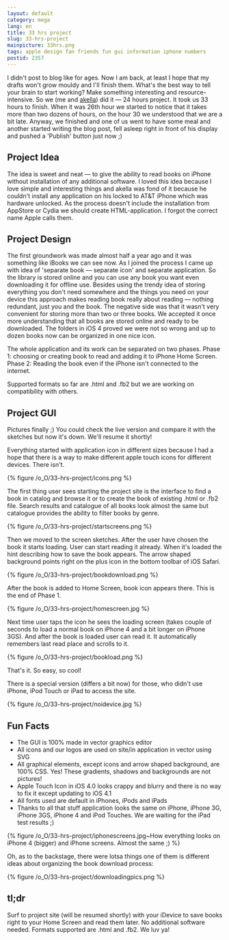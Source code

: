 ```yaml
---
layout: default
category: mega
lang: en
title: 33 hrs project
slug: 33-hrs-project
mainpicture: 33hrs.png
tags: apple design fan friends fun gui information iphone numbers 
postid: 2357
---
```



I didn't post to blog like for ages. Now I am back, at least I hope that my drafts won't grow mouldy and I'll finish them. What's the best way to tell your brain to start working? Make something interesting and resource-intensive. So we (me and [akella](http://cssing.org.ua/)) did it — 24 hours project. It took us 33 hours to finish. When it was 26th hour we started to notice that it takes more than two dozens of hours, on the hour 30 we understood that we are a bit late. Anyway, we finished and one of us went to have some meal and another started writing the blog post, fell asleep right in front of his display and pushed a 'Publish' button just now ;)<!--more-->


## Project Idea

The idea is sweet and neat — to give the ability to read books on iPhone without installation of any additional software. I loved this idea because I love simple and interesting things and akella was fond of it because he couldn't install any application on his locked to AT&T iPhone which was hardware unlocked. As the process doesn't include the installation from AppStore or Cydia we should create HTML-application. I forgot the correct name Apple calls them.


## Project Design

The first groundwork was made almost half a year ago and it was something like iBooks we can see now. As I joined the process I came up with idea of 'separate book — separate icon' and separate application. So the library is stored online and you can use any book you want even downloading it for offline use. Besides using the trendy idea of storing everything you don't need somewhere and the things you need on your device this approach makes reading book really about reading — nothing redundant, just you and the book. The negative side was that it wasn't very convenient for storing more than two or three books. We accepted it once more understanding that all books are stored online and ready to be downloaded. The folders in iOS 4 proved we were not so wrong and up to dozen books now can be organized in one nice icon.

The whole application and its work can be separated on two phases. Phase 1: choosing or creating book to read and adding it to iPhone Home Screen. Phase 2: Reading the book even if the iPhone isn't connected to the internet.

Supported formats so far are .html and .fb2 but we are working on compatibility with others.


## Project GUI

Pictures finally ;) You could check the live version  and compare it with the sketches but now it's down. We'll resume it shortly!

Everything started with application icon in different sizes because I had a hope that there is a way to make different apple touch icons for different devices. There isn't.



{% figure /o_O/33-hrs-project/icons.png %}



The first thing user sees starting the project site is the interface to find a book in catalog and browse it or to create the book of existing .html or .fb2 file. Search results and catalogue of all books look almost the same but catalogue provides the ability to filter books by genre.



{% figure /o_O/33-hrs-project/startscreens.png %}



Then we moved to the screen sketches. After the user have chosen the book it starts loading. User can start reading it already. When it's loaded the hint describing how to save the book appears. The arrow shaped background points right on the plus icon in the bottom toolbar of iOS Safari.



{% figure /o_O/33-hrs-project/bookdownload.png %}



After the book is added to Home Screen, book icon appears there. This is the end of Phase 1.



{% figure /o_O/33-hrs-project/homescreen.jpg %}



Next time user taps the icon he sees the loading screen (takes couple of seconds to load a normal book on iPhone 4 and a bit longer on iPhone 3GS). And after the book is loaded user can read it. It automatically remembers last read place and scrolls to it.



{% figure /o_O/33-hrs-project/bookload.png %}



That's it. So easy, so cool!

There is a special version (differs a bit now) for those, who didn't use iPhone, iPod Touch or iPad to access the site.



{% figure /o_O/33-hrs-project/noidevice.jpg %}




## Fun Facts

<ul class="postlist">
	<li><span>The GUI is 100% made in vector graphics editor</span></li>
	<li><span>All icons and our logos are used on site/in application in vector using SVG</span></li>
	<li><span>All graphical elements, except icons and arrow shaped background, are 100% CSS. Yes! These gradients, shadows and backgrounds are not pictures!</span></li>
	<li><span>Apple Touch Icon in iOS 4.0 looks crappy and blurry and there is no way to fix it except updating to iOS 4.1</span></li>
	<li><span>All fonts used are default in iPhones, iPods and iPads</span></li>
	<li><span>Thanks to all that stuff application looks the same on iPhone, iPhone 3G, iPhone 3GS, iPhone 4 and iPod Touches. We are waiting for the iPad test results ;)</span></li>
</ul>


{% figure /o_O/33-hrs-project/iphonescreens.jpg~How everything looks on iPhone 4 (bigger) and iPhone screens. Almost the same ;) %}



Oh, as to the backstage, there were lotsa things one of them is different ideas about organizing the book download process:



{% figure /o_O/33-hrs-project/downloadingpics.png %}




## tl;dr

Surf to project site (will be resumed shortly) with your iDevice to save books right to your Home Screen and read them later. No additional software needed. Formats supported are .html and .fb2. We luv ya!